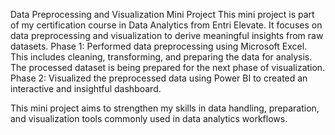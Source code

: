 Data Preprocessing and Visualization Mini Project
This mini project is part of my certification course in Data Analytics from Entri Elevate. It focuses on data preprocessing and visualization to derive meaningful insights from raw datasets.
Phase 1:
Performed data preprocessing using Microsoft Excel. This includes cleaning, transforming, and preparing the data for analysis.
The processed dataset is being prepared for the next phase of visualization.
Phase 2:
Visualized the preprocessed data using Power BI to created an interactive and insightful dashboard.

This mini project aims to strengthen my skills in data handling, preparation, and visualization tools commonly used in data analytics workflows.
